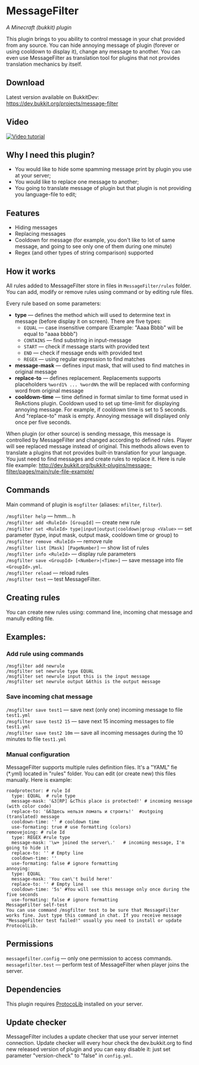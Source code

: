 # MessageFilter
_A Minecraft (bukkit) plugin_

This plugin brings to you ability to control message in your chat provided from any source. You can hide annoying message of plugin (forever or using cooldown to display it), change any message to another. You can even use MessageFilter as translation tool for plugins that not provides translation mechanics by itself.

## Download
Latest version available on BukkitDev:  
https://dev.bukkit.org/projects/message-filter

## Video
[![Video tutorial](https://img.youtube.com/vi/1JG9_OxcqZI/maxresdefault.jpg)](https://www.youtube.com/watch?v=1JG9_OxcqZI)

## Why I need this plugin?
* You would like to hide some spamming message print by plugin you use at your server;
* You would like to replace one message to another;
* You going to translate message of plugin but that plugin is not providing you language-file to edit;

## Features
* Hiding messages
* Replacing messages
* Cooldown for message (for example, you don't like to lot of same message, and going to see only one of them during one minute)
* Regex (and other types of string comparison) supported

## How it works
All rules added to MessageFilter store in files in `MessageFilter/rules` folder. You can add, modify or remove rules using command or by editing rule files.

Every rule based on some parameters:
* **type** — defines the method which will used to determine text in message (before display it on screen). There are five types:
  * `EQUAL` — case insensitive compare (Example: "Aaaa Bbbb" will be equal to "aaaa bbbb")
  * `CONTAINS` — find substring in input-message
  * `START` — check if message starts with provided text
  * `END` — check if message ends with provided text
  * `REGEX` — using regular expression to find matches
* **message-mask** — defines input mask, that will used to find matches in original message
* **replace-to** — defines replacement. Replacements supports placeholders `%word1% ... %wordN%` the will be replaced with conforming word from original message
* **cooldown-time** — time defined in format similar to time format used in ReActions plugin. Cooldown used to set up time-limit for displaying annoying message. For example, if cooldown time is set to 5 seconds. And "replace-to" mask is empty. Annoying message will displayed only once per five seconds.

When plugin (or other source) is sending message, this message is controlled by MessageFilter and changed according to defined rules. Player will see replaced message instead of original. This methods allows even to translate a plugins that not provides built-in translation for your language. You just need to find messages and create rules to replace it. Here is rule file example: http://dev.bukkit.org/bukkit-plugins/message-filter/pages/main/rule-file-example/

## Commands
Main command of plugin is `msgfilter` (aliases: `mfilter`, `filter`).

`/msgfilter help` — hmm... h  
`/msgfilter add <RuleId> [GroupId]` — create new rule  
`/msgfilter set <RuleId> type|input|output|cooldown|group <Value>` — set parameter (type, input mask, output mask, cooldown time or group) to <Value>  
`/msgfilter remove <RuleId>` — remove rule  
`/msgfilter list [Mask] [PageNumber]` — show list of rules  
`/msgfilter info <RuleId>` — display rule parameters  
`/msgfilter save <GroupId> [<Number>|<Time>]` — save message into file `<GroupId>.yml`.  
`/msgfilter reload` — reload rules  
`/msgfilter test` — test MessageFilter.  

## Creating rules
You can create new rules using: command line, incoming chat message and manully editing file.

## Examples:
### Add rule using commands
`/msgfilter add newrule`  
`/msgfilter set newrule type EQUAL`  
`/msgfilter set newrule input this is the input message`  
`/msgfilter set newrule output &6this is the output message`  

### Save incoming chat message
`/msgfilter save test1` — save next (only one) incoming message to file `test1.yml`  
`/msgfilter save test2 15` — save next 15 incoming messages to file `test1.yml`  
`/msgfilter save test2 10m` — save all incoming messages during the 10 minutes to file `test1.yml`  

### Manual configuration
MessageFilter supports multiple rules definition files. It's a "YAML" fie (*.yml) located in "rules" folder. You can edit (or create new) this files manually. Here is example:
```
roadprotector: # rule Id
  type: EQUAL  # rule type
  message-mask: '&3[RP] &cThis place is protected!' # incoming message (with color code)
  replace-to: '&6Здесь нельзя ломать и строить!'  #outgoing (translated) message
  cooldown-time: '' # cooldown time
  use-formating: true # use formatting (colors)
removejoing: # rule Id
  type: REGEX #rule type
  message-mask: '\w+ joined the server\.'   # incoming message, I'm going to hide it
  replace-to: '' # Empty line
  cooldown-time: ''
  use-formating: false # ignore formatting
annoying:
  type: EQUAL  
  message-mask: 'You can\'t build here!'
  replace-to: '' # Empty line
  cooldown-time: '5s' #You will see this message only once during the five seconds
  use-formating: false # ignore formatting
MessageFilter self-test
You can use command /msgfilter test to be sure that MessageFilter works fine. Just type this command in chat. If you receive message "MessageFilter test failed!" usually you need to install or update ProtocolLib.
```

## Permissions
`messagefilter.config` — only one permission to access commands.  
`messagefilter.test` — perform test of MessageFilter when player joins the server.

## Dependencies
This plugin requires [ProtocoLib](https://www.spigotmc.org/resources/protocollib.1997/) installed on your server.

## Update checker
MessageFilter includes a update checker that use your server internet connection. Update checker will every hour check the dev.bukkit.org to find new released version of plugin and you can easy disable it: just set parameter "version-check" to "false" in `config.yml`.
